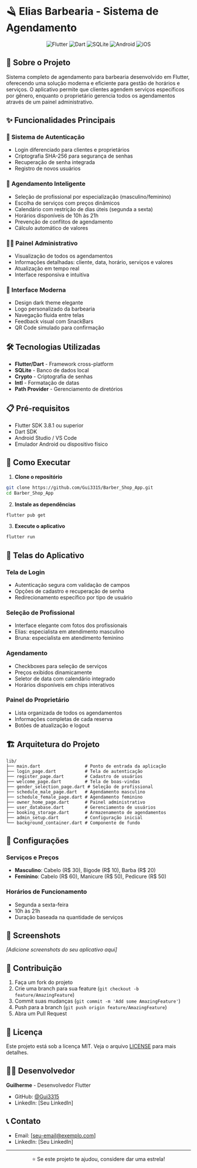 # 🪒 Elias Barbearia - Sistema de Agendamento

<div align="center">
  <img src="https://img.shields.io/badge/Flutter-02569B?style=for-the-badge&logo=flutter&logoColor=white" alt="Flutter">
  <img src="https://img.shields.io/badge/Dart-0175C2?style=for-the-badge&logo=dart&logoColor=white" alt="Dart">
  <img src="https://img.shields.io/badge/SQLite-07405E?style=for-the-badge&logo=sqlite&logoColor=white" alt="SQLite">
  <img src="https://img.shields.io/badge/Android-3DDC84?style=for-the-badge&logo=android&logoColor=white" alt="Android">
  <img src="https://img.shields.io/badge/iOS-000000?style=for-the-badge&logo=ios&logoColor=white" alt="iOS">
</div>

## 📱 Sobre o Projeto

Sistema completo de agendamento para barbearia desenvolvido em Flutter, oferecendo uma solução moderna e eficiente para gestão de horários e serviços. O aplicativo permite que clientes agendem serviços específicos por gênero, enquanto o proprietário gerencia todos os agendamentos através de um painel administrativo.

## ✨ Funcionalidades Principais

### 🔐 Sistema de Autenticação
- Login diferenciado para clientes e proprietários
- Criptografia SHA-256 para segurança de senhas
- Recuperação de senha integrada
- Registro de novos usuários

### 📅 Agendamento Inteligente
- Seleção de profissional por especialização (masculino/feminino)
- Escolha de serviços com preços dinâmicos
- Calendário com restrição de dias úteis (segunda a sexta)
- Horários disponíveis de 10h às 21h
- Prevenção de conflitos de agendamento
- Cálculo automático de valores

### 👨‍💼 Painel Administrativo
- Visualização de todos os agendamentos
- Informações detalhadas: cliente, data, horário, serviços e valores
- Atualização em tempo real
- Interface responsiva e intuitiva

### 🎨 Interface Moderna
- Design dark theme elegante
- Logo personalizado da barbearia
- Navegação fluida entre telas
- Feedback visual com SnackBars
- QR Code simulado para confirmação

## 🛠️ Tecnologias Utilizadas

- **Flutter/Dart** - Framework cross-platform
- **SQLite** - Banco de dados local
- **Crypto** - Criptografia de senhas
- **Intl** - Formatação de datas
- **Path Provider** - Gerenciamento de diretórios

## 📋 Pré-requisitos

- Flutter SDK 3.8.1 ou superior
- Dart SDK
- Android Studio / VS Code
- Emulador Android ou dispositivo físico

## 🚀 Como Executar

1. **Clone o repositório**
```bash
git clone https://github.com/Gui3315/Barber_Shop_App.git
cd Barber_Shop_App
```

2. **Instale as dependências**
```bash
flutter pub get
```

3. **Execute o aplicativo**
```bash
flutter run
```

## 📱 Telas do Aplicativo

### Tela de Login
- Autenticação segura com validação de campos
- Opções de cadastro e recuperação de senha
- Redirecionamento específico por tipo de usuário

### Seleção de Profissional
- Interface elegante com fotos dos profissionais
- Elias: especialista em atendimento masculino
- Bruna: especialista em atendimento feminino

### Agendamento
- Checkboxes para seleção de serviços
- Preços exibidos dinamicamente
- Seletor de data com calendário integrado
- Horários disponíveis em chips interativos

### Painel do Proprietário
- Lista organizada de todos os agendamentos
- Informações completas de cada reserva
- Botões de atualização e logout

## 🏗️ Arquitetura do Projeto

```
lib/
├── main.dart                 # Ponto de entrada da aplicação
├── login_page.dart           # Tela de autenticação
├── register_page.dart        # Cadastro de usuários
├── welcome_page.dart         # Tela de boas-vindas
├── gender_selection_page.dart # Seleção de profissional
├── schedule_male_page.dart   # Agendamento masculino
├── schedule_female_page.dart # Agendamento feminino
├── owner_home_page.dart      # Painel administrativo
├── user_database.dart        # Gerenciamento de usuários
├── booking_storage.dart      # Armazenamento de agendamentos
├── admin_setup.dart          # Configuração inicial
└── background_container.dart # Componente de fundo
```

## 🔧 Configurações

### Serviços e Preços
- **Masculino**: Cabelo (R$ 30), Bigode (R$ 10), Barba (R$ 20)
- **Feminino**: Cabelo (R$ 60), Manicure (R$ 50), Pedicure (R$ 50)

### Horários de Funcionamento
- Segunda a sexta-feira
- 10h às 21h
- Duração baseada na quantidade de serviços

## 📸 Screenshots

*[Adicione screenshots do seu aplicativo aqui]*

## 🤝 Contribuição

1. Faça um fork do projeto
2. Crie uma branch para sua feature (`git checkout -b feature/AmazingFeature`)
3. Commit suas mudanças (`git commit -m 'Add some AmazingFeature'`)
4. Push para a branch (`git push origin feature/AmazingFeature`)
5. Abra um Pull Request

## 📄 Licença

Este projeto está sob a licença MIT. Veja o arquivo [LICENSE](LICENSE) para mais detalhes.

## 👨‍💻 Desenvolvedor

**Guilherme** - Desenvolvedor Flutter

- GitHub: [@Gui3315](https://github.com/Gui3315)
- LinkedIn: [Seu LinkedIn]

## 📞 Contato

- Email: [seu-email@exemplo.com]
- LinkedIn: [Seu LinkedIn]

---

<div align="center">
  <p>⭐ Se este projeto te ajudou, considere dar uma estrela!</p>
</div>
